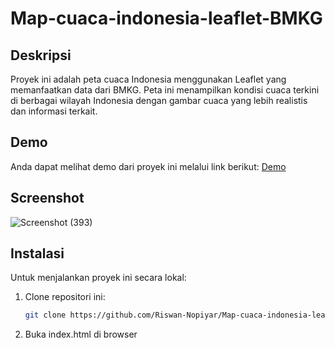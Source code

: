 # Map-cuaca-indonesia-leaflet-BMKG

## Deskripsi
Proyek ini adalah peta cuaca Indonesia menggunakan Leaflet yang memanfaatkan data dari BMKG. Peta ini menampilkan kondisi cuaca terkini di berbagai wilayah Indonesia dengan gambar cuaca yang lebih realistis dan informasi terkait.

## Demo
Anda dapat melihat demo dari proyek ini melalui link berikut:
[Demo](https://riswan-nopiyar.github.io/Map-cuaca-indonesia-leaflet-BMKG/)

## Screenshot
![Screenshot (393)](https://github.com/user-attachments/assets/1937f539-d7f1-4e0c-bd49-4d4c19fa4359)

## Instalasi
Untuk menjalankan proyek ini secara lokal:
1. Clone repositori ini:
   ```bash
   git clone https://github.com/Riswan-Nopiyar/Map-cuaca-indonesia-leaflet-BMKG.git
2. Buka index.html di browser
